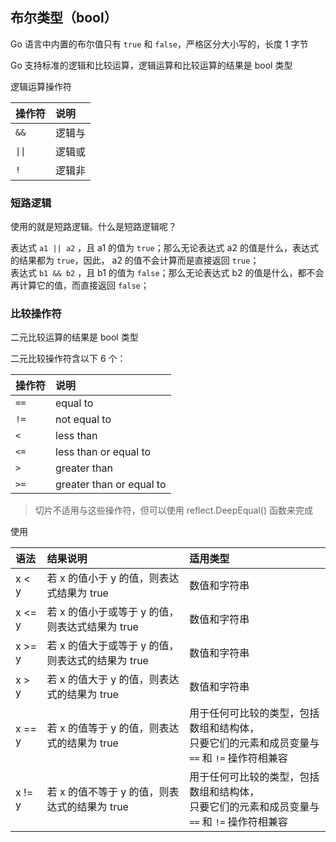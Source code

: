 ## 布尔类型（bool）

Go 语言中内置的布尔值只有 `true` 和 `false`，严格区分大小写的，长度 1 字节

Go 支持标准的逻辑和比较运算，逻辑运算和比较运算的结果是 bool 类型

逻辑运算操作符

| 操作符 | 说明 |
| :--- | :---- |
| `&&` | 逻辑与 |
| <code>\|\|</code> | 逻辑或 |
| `!` | 逻辑非 |

### 短路逻辑

使用的就是短路逻辑。什么是短路逻辑呢？

表达式 `a1 || a2` ，且 a1 的值为 `true`；那么无论表达式 a2 的值是什么，表达式的结果都为 `true`，因此， a2 的值不会计算而是直接返回 `true`；        
表达式 `b1 && b2` ，且 b1 的值为 `false`；那么无论表达式 b2 的值是什么，都不会再计算它的值，而直接返回 `false`；

### 比较操作符

二元比较运算的结果是 bool 类型

二元比较操作符含以下 6 个：

| 操作符 | 说明 |
| :--- | :---- |
| `==` | equal to |
| `!=` | not equal to |
| `<` | less than |
| `<=` | less than or equal to |
| `>` | greater than |
| `>=` | greater than or equal to |

> 切片不适用与这些操作符，但可以使用 reflect.DeepEqual() 函数来完成

使用

| 语法 | 结果说明 | 适用类型 |
| :--- | :---- | :--- |
| x < y | 若 x 的值小于 y 的值，则表达式结果为 true | 数值和字符串 |
| x <= y | 若 x 的值小于或等于 y 的值，则表达式结果为 true | 数值和字符串 |
| x >= y | 若 x 的值大于或等于 y 的值，则表达式的结果为 true | 数值和字符串 |
| x > y | 若 x 的值大于 y 的值，则表达式的结果为 true | 数值和字符串 |
| x == y | 若 x 的值等于 y 的值，则表达式的结果为 true | 用于任何可比较的类型，包括数组和结构体，<br>只要它们的元素和成员变量与 `==` 和 `!=` 操作符相兼容 |
| x != y | 若 x 的值不等于 y 的值，则表达式的结果为 true | 用于任何可比较的类型，包括数组和结构体，<br>只要它们的元素和成员变量与 `==` 和 `!=` 操作符相兼容 |

